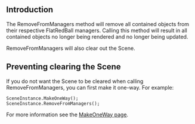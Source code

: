 ## Introduction

The RemoveFromManagers method will remove all contained objects from their respective FlatRedBall managers. Calling this method will result in all contained objects no longer being rendered and no longer being updated.

RemoveFromManagers will also clear out the Scene.

## Preventing clearing the Scene

If you do not want the Scene to be cleared when calling RemoveFromManagers, you can first make it one-way. For example:

    SceneInstance.MakeOneWay();
    SceneInstance.RemoveFromManagers();

For more information see the [MakeOneWay page](/frb/docs/index.php?title=FlatRedBall.Scene.MakeOneWay.md "FlatRedBall.Scene.MakeOneWay").
